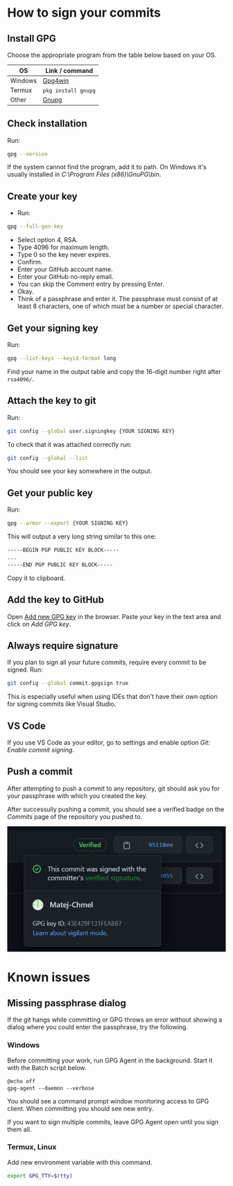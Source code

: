 # How to sign your commits

## Install GPG

Choose the appropriate program from the table below based on your OS.

|OS|Link / command|
|---|---|
|Windows|[Gpg4win](https://gpg4win.org/download.html)|
|Termux|`pkg install gnupg`|
|Other|[Gnupg](https://gnupg.org/download/)|

## Check installation

Run:

```bash
gpg --version
```

If the system cannot find the program, add it to path.
On Windows it's usually installed in *C:\Program Files (x86)\GnuPG\bin*.

## Create your key

- Run:

```bash
gpg --full-gen-key
```

- Select option 4, RSA.
- Type 4096 for maximum length.
- Type 0 so the key never expires.
- Confirm.
- Enter your GitHub account name.
- Enter your GitHub no-reply email.
- You can skip the Comment entry by pressing Enter.
- Okay.
- Think of a passphrase and enter it.
The passphrase must consist of at least 8 characters,
one of which must be a number or special character.

## Get your signing key

Run:

```bash
gpg --list-keys --keyid-format long
```

Find your name in the output table and
copy the 16-digit number right after `rsa4096/`.

## Attach the key to git

Run:

```bash
git config --global user.signingkey {YOUR SIGNING KEY}
```

To check that it was attached correctly run:

```bash
git config --global --list
```

You should see your key somewhere in the output.

## Get your public key

Run:

```bash
gpg --armor --export {YOUR SIGNING KEY}
```

This will output a very long string similar to this one:

```bash
-----BEGIN PGP PUBLIC KEY BLOCK-----
...
-----END PGP PUBLIC KEY BLOCK-----
```

Copy it to clipboard.

## Add the key to GitHub

Open [Add new GPG key](https://github.com/settings/gpg/new) in the browser.
Paste your key in the text area and click on *Add GPG key*.

## Always require signature

If you plan to sign all your future commits, require every commit to be signed.
Run:

```bash
git config --global commit.gpgsign true
```

This is especially useful when using IDEs that don't have their own option for signing commits like Visual Studio.

## VS Code

If you use VS Code as your editor,
go to settings and enable option *Git: Enable commit signing*.

## Push a commit

After attempting to push a commit to any repository,
git should ask you for your passphrase with which you created the key.

After successully pushing a commit,
you should see a verified badge on the *Commits* page of the repository you pushed to.

![Verified commit badge](verified.png)

# Known issues

## Missing passphrase dialog

If the git hangs while committing or GPG throws an error without showing a dialog where you could enter the passphrase, try the following.

### Windows

Before committing your work, run GPG Agent in the background. Start it with the Batch script below.

```batch
@echo off
gpg-agent --daemon --verbose
```

You should see a command prompt window monitoring access to GPG client. When committing you should see new entry.

If you want to sign multiple commits, leave GPG Agent open until you sign them all.

### Termux, Linux

Add new environment variable with this command.

```bash
export GPG_TTY=$(tty)
```
